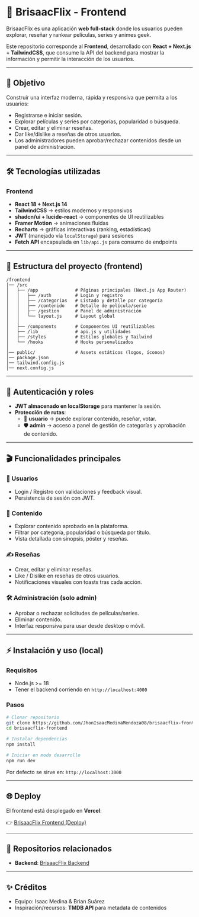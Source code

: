 # 🎥 BrisaacFlix - Frontend  

BrisaacFlix es una aplicación **web full-stack** donde los usuarios pueden explorar, reseñar y rankear películas, series y animes geek.  

Este repositorio corresponde al **Frontend**, desarrollado con **React + Next.js + TailwindCSS**, que consume la API del backend para mostrar la información y permitir la interacción de los usuarios.  

---

## 🚀 Objetivo  

Construir una interfaz moderna, rápida y responsiva que permita a los usuarios:  

- Registrarse e iniciar sesión.  
- Explorar películas y series por categorías, popularidad o búsqueda.  
- Crear, editar y eliminar reseñas.  
- Dar like/dislike a reseñas de otros usuarios.  
- Los administradores pueden aprobar/rechazar contenidos desde un panel de administración.  

---

## 🛠️ Tecnologías utilizadas  

### Frontend  
- **React 18 + Next.js 14**  
- **TailwindCSS** → estilos modernos y responsivos  
- **shadcn/ui + lucide-react** → componentes de UI reutilizables  
- **Framer Motion** → animaciones fluidas  
- **Recharts** → gráficas interactivas (ranking, estadísticas)  
- **JWT** (manejado vía `localStorage`) para sesiones  
- **Fetch API** encapsulada en `lib/api.js` para consumo de endpoints  

---

## 📂 Estructura del proyecto (frontend)  

```text
/frontend
│── /src
│   ├── /app              # Páginas principales (Next.js App Router)
│   │   ├── /auth         # Login y registro
│   │   ├── /categorias   # Listado y detalle por categoría
│   │   ├── /contenido    # Detalle de película/serie
│   │   ├── /gestion      # Panel de administración
│   │   └── layout.js     # Layout global
│   │
│   ├── /components       # Componentes UI reutilizables
│   ├── /lib              # api.js y utilidades
│   ├── /styles           # Estilos globales y Tailwind
│   └── /hooks            # Hooks personalizados
│
│── public/               # Assets estáticos (logos, íconos)
│── package.json
│── tailwind.config.js
│── next.config.js
```

---

## 🔐 Autenticación y roles  

- **JWT almacenado en localStorage** para mantener la sesión.  
- **Protección de rutas**:  
  - 👤 **usuario** → puede explorar contenido, reseñar, votar.  
  - 🛡️ **admin** → acceso a panel de gestión de categorías y aprobación de contenido.  

---

## 🎬 Funcionalidades principales  

### 📱 Usuarios  
- Login / Registro con validaciones y feedback visual.  
- Persistencia de sesión con JWT.  

### 🎥 Contenido  
- Explorar contenido aprobado en la plataforma.  
- Filtrar por categoría, popularidad o búsqueda por título.  
- Vista detallada con sinopsis, póster y reseñas.  

### ✍️ Reseñas  
- Crear, editar y eliminar reseñas.  
- Like / Dislike en reseñas de otros usuarios.  
- Notificaciones visuales con toasts tras cada acción.  

### 🛠️ Administración (solo admin)  
- Aprobar o rechazar solicitudes de películas/series.  
- Eliminar contenido.  
- Interfaz responsiva para usar desde desktop o móvil.  

---

## ⚡ Instalación y uso (local)  

### Requisitos  
- Node.js >= 18  
- Tener el backend corriendo en `http://localhost:4000`  

### Pasos  

```bash
# Clonar repositorio
git clone https://github.com/JhonIsaacMedinaMendoza08/brisaacflix-frontend.git
cd brisaacflix-frontend

# Instalar dependencias
npm install

# Iniciar en modo desarrollo
npm run dev
```

Por defecto se sirve en: `http://localhost:3000`  

---

## 🌐 Deploy  

El frontend está desplegado en **Vercel**:  

👉 [BrisaacFlix Frontend (Deploy)](https://gestor-de-reservas-de-canchas-front.vercel.app/)  

---

## 🔗 Repositorios relacionados  

- **Backend**: [BrisaacFlix Backend](https://github.com/JhonIsaacMedinaMendoza08/BrisaacFlix-backend)  

---

## ✨ Créditos  

- Equipo: Isaac Medina & Brian Suárez  
- Inspiración/recursos: **TMDB API** para metadata de contenidos  
